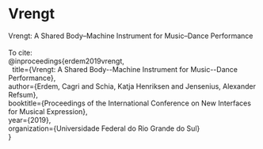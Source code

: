 # Vrengt
Vrengt: A Shared Body–Machine Instrument for Music–Dance Performance <br />
<br />
To cite: <br />
@inproceedings{erdem2019vrengt, <br />
&nbsp;  title={Vrengt: A Shared Body--Machine Instrument for Music--Dance Performance}, <br />
  author={Erdem, Cagri and Schia, Katja Henriksen and Jensenius, Alexander Refsum}, <br />
  booktitle={Proceedings of the International Conference on New Interfaces for Musical Expression}, <br />
  year={2019}, <br />
  organization={Universidade Federal do Rio Grande do Sul} <br />
}
